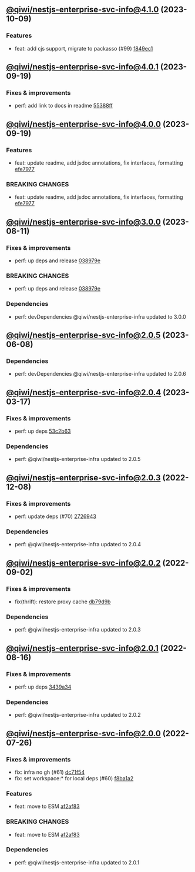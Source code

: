 ## [@qiwi/nestjs-enterprise-svc-info@4.1.0](https://github.com/qiwi/nestjs-enterprise/compare/2023.9.19-qiwi.nestjs-enterprise-svc-info.4.0.1-f0...2023.10.9-qiwi.nestjs-enterprise-svc-info.4.1.0-f0) (2023-10-09)

### Features
* feat: add cjs support, migrate to packasso (#99) [f849ec1](https://github.com/qiwi/nestjs-enterprise/commit/f849ec1014712b0605256e4dbf65959b5212fde0)

## [@qiwi/nestjs-enterprise-svc-info@4.0.1](https://github.com/qiwi/nestjs-enterprise/compare/2023.9.19-qiwi.nestjs-enterprise-svc-info.4.0.0-f0...2023.9.19-qiwi.nestjs-enterprise-svc-info.4.0.1-f0) (2023-09-19)

### Fixes & improvements
* perf: add link to docs in readme [55388ff](https://github.com/qiwi/nestjs-enterprise/commit/55388ffa5bac62415bce5edf99160f0a08039156)

## [@qiwi/nestjs-enterprise-svc-info@4.0.0](https://github.com/qiwi/nestjs-enterprise/compare/2023.8.11-qiwi.nestjs-enterprise-svc-info.3.0.0-f0...2023.9.19-qiwi.nestjs-enterprise-svc-info.4.0.0-f0) (2023-09-19)

### Features
* feat: update readme, add jsdoc annotations, fix interfaces, formatting [efe7977](https://github.com/qiwi/nestjs-enterprise/commit/efe79772b9c26aea055f2bcf1c5ac8fd06e3b342)

### BREAKING CHANGES
* feat: update readme, add jsdoc annotations, fix interfaces, formatting [efe7977](https://github.com/qiwi/nestjs-enterprise/commit/efe79772b9c26aea055f2bcf1c5ac8fd06e3b342)

## [@qiwi/nestjs-enterprise-svc-info@3.0.0](https://github.com/qiwi/nestjs-enterprise/compare/2023.6.8-qiwi.nestjs-enterprise-svc-info.2.0.5-f0...2023.8.11-qiwi.nestjs-enterprise-svc-info.3.0.0-f0) (2023-08-11)

### Fixes & improvements
* perf: up deps and release [038979e](https://github.com/qiwi/nestjs-enterprise/commit/038979e99dd52c8283834a35953ba7c9ecfc060b)

### BREAKING CHANGES
* perf: up deps and release [038979e](https://github.com/qiwi/nestjs-enterprise/commit/038979e99dd52c8283834a35953ba7c9ecfc060b)

### Dependencies
* perf: devDependencies @qiwi/nestjs-enterprise-infra updated to 3.0.0

## [@qiwi/nestjs-enterprise-svc-info@2.0.5](https://github.com/qiwi/nestjs-enterprise/compare/2023.3.17-qiwi.nestjs-enterprise-svc-info.2.0.4-f0...2023.6.8-qiwi.nestjs-enterprise-svc-info.2.0.5-f0) (2023-06-08)

### Dependencies
* perf: devDependencies @qiwi/nestjs-enterprise-infra updated to 2.0.6

## [@qiwi/nestjs-enterprise-svc-info@2.0.4](https://github.com/qiwi/nestjs-enterprise/compare/2022.12.8-qiwi.nestjs-enterprise-svc-info.2.0.3-f0...2023.3.17-qiwi.nestjs-enterprise-svc-info.2.0.4-f0) (2023-03-17)

### Fixes & improvements
* perf: up deps [53c2b63](https://github.com/qiwi/nestjs-enterprise/commit/53c2b63b4bf5020c8d7b3e69b3df296ffbd39e2f)

### Dependencies
* perf: @qiwi/nestjs-enterprise-infra updated to 2.0.5

## [@qiwi/nestjs-enterprise-svc-info@2.0.3](https://github.com/qiwi/nestjs-enterprise/compare/2022.9.2-qiwi.nestjs-enterprise-svc-info.2.0.2-f0...2022.12.8-qiwi.nestjs-enterprise-svc-info.2.0.3-f0) (2022-12-08)

### Fixes & improvements
* perf: update deps (#70) [2726943](https://github.com/qiwi/nestjs-enterprise/commit/2726943b391da9a3de925c2c6e8585cdfccbbcba)

### Dependencies
* perf: @qiwi/nestjs-enterprise-infra updated to 2.0.4

## [@qiwi/nestjs-enterprise-svc-info@2.0.2](https://github.com/qiwi/nestjs-enterprise/compare/2022.8.16-qiwi.nestjs-enterprise-svc-info.2.0.1-f0...2022.9.2-qiwi.nestjs-enterprise-svc-info.2.0.2-f0) (2022-09-02)

### Fixes & improvements
* fix(thrift): restore proxy cache [db79d9b](https://github.com/qiwi/nestjs-enterprise/commit/db79d9bd2765a382048f3920448e884110f5651f)

### Dependencies
* perf: @qiwi/nestjs-enterprise-infra updated to 2.0.3

## [@qiwi/nestjs-enterprise-svc-info@2.0.1](https://github.com/qiwi/nestjs-enterprise/compare/2022.7.26-qiwi.nestjs-enterprise-svc-info.2.0.0-f0...2022.8.16-qiwi.nestjs-enterprise-svc-info.2.0.1-f0) (2022-08-16)

### Fixes & improvements
* perf: up deps [3439a34](https://github.com/qiwi/nestjs-enterprise/commit/3439a34c5086ce29ba53f8515791e9c93a5537b0)

### Dependencies
* perf: @qiwi/nestjs-enterprise-infra updated to 2.0.2

## [@qiwi/nestjs-enterprise-svc-info@2.0.0](https://github.com/qiwi/nestjs-enterprise/compare/@qiwi/nestjs-enterprise-svc-info@1.4.1...2022.7.26-qiwi.nestjs-enterprise-svc-info.2.0.0-f0) (2022-07-26)

### Fixes & improvements
* fix: infra no gh (#61) [dc71f54](https://github.com/qiwi/nestjs-enterprise/commit/dc71f54d30490ec40dbb1fac0a11b39d4d0cf6c4)
* fix: set workspace:* for local deps (#60) [f8ba1a2](https://github.com/qiwi/nestjs-enterprise/commit/f8ba1a2fcdaa0dcaeed32eb3646379bac811122c)

### Features
* feat: move to ESM [af2af83](https://github.com/qiwi/nestjs-enterprise/commit/af2af837c7dde3a49208e6ce758aacfbd0260f52)

### BREAKING CHANGES
* feat: move to ESM [af2af83](https://github.com/qiwi/nestjs-enterprise/commit/af2af837c7dde3a49208e6ce758aacfbd0260f52)

### Dependencies
* perf: @qiwi/nestjs-enterprise-infra updated to 2.0.1
